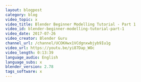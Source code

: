 ```yaml
---
layout: blogpost
category: blog
video_topic: x
video_title: Blender Beginner Modelling Tutorial - Part 1
video_id: blender-beginner-modelling-tutorial-part-1
video_date: 2017-07-26
video_creator: Blender Guru
channel_url: /channel/UCOKHwx1VCdgnxwbjyb9Iu1g
video_url: https://youtu.be/yi87Dap_WOc
video_length: 0:13:39
language_audio: English
language_subs: x
blender_version: 2.78
tags_software: x
---
```

